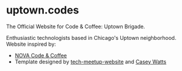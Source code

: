 # uptown.codes
The Official Website for Code &amp; Coffee: Uptown Brigade.

Enthusiastic technologists based in Chicago's Uptown neighborhood.
Website inspired by:
- [NOVA Code & Coffee](http://novacodecoffee.com/)
- Template designed by [tech-meetup-website](https://github.com/tech-meetup-website/tech-meetup-website) and [Casey Watts](https://github.com/caseywatts)
